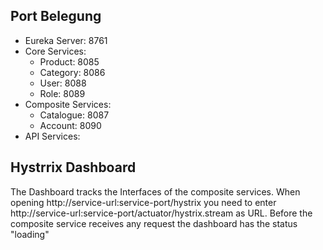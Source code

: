 ## Port Belegung

- Eureka Server: 8761
- Core Services:
    - Product: 8085
    - Category: 8086
    - User: 8088
    - Role: 8089
- Composite Services:
    - Catalogue: 8087
    - Account: 8090
- API Services: 

## Hystrrix Dashboard
The Dashboard tracks the Interfaces of the composite services.
When opening http://service-url:service-port/hystrix you need to enter http://service-url:service-port/actuator/hystrix.stream as URL.
Before the composite service receives any request the dashboard has the status "loading"
